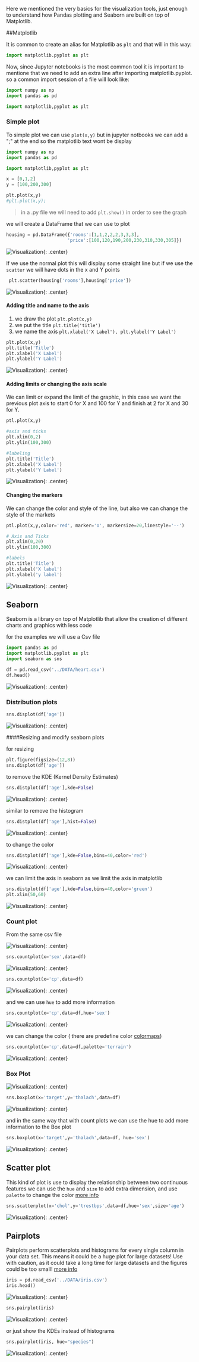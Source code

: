 Here we mentioned the very basics for the visualization tools, just enough to understand how Pandas plotting and Seaborn are built on top of Matplotlib.

##Matplotlib 

It is common to create an alias for Matplotlib as `plt` and that will in this way:

```python 
import matplotlib.pyplot as plt
``` 

Now, since Jupyter notebooks is the most common tool it is important to mentione that we need to add an extra line after importing matplotlib.pyplot. so a common import session of a file will look like:

```python 
import numpy as np
import pandas as pd

import matplotlib,pyplot as plt
``` 

### Simple plot

To simple plot we can use `plot(x,y)` but in jupyter notbooks we can add a ";" at the end so the matplotlib text wont be display

```python 
import numpy as np
import pandas as pd

import matplotlib,pyplot as plt

x = [0,1,2]
y = [100,200,300]

plt.plot(x,y)
#plt.plot(x,y);
``` 

> in a .py file we will need to add `plt.show()` in order to see the graph

we will create a DataFrame that we can use to plot

```python 
housing = pd.DataFrame({'rooms':[1,1,2,2,2,3,3,3],
                       'price':[100,120,190,200,230,310,330,305]})
``` 
![Visualization](images/visualization_001.png){: .center}


If we use the normal plot this will display some straight line but if we use the `scatter` we will have dots in the x and Y points 

```python 
 plt.scatter(housing['rooms'],housing['price'])
``` 

![Visualization](images/visualization_002.png){: .center}


#### Adding title and name to the axis 

1. we draw the plot `plt.plot(x,y)`
2. we put the title `plt.title('title')`
3. we name the axis `plt.xlabel('X Label'), plt.ylabel('Y Label')`

```python 
plt.plot(x,y)
plt.title('Title')
plt.xlabel('X Label')
plt.ylabel('Y Label')
``` 

![Visualization](images/visualization_003.png){: .center}


#### Adding limits or changing the axis scale

We can limit or expand the limit of the graphic, in this case we want the previous plot axis to start 0 for X and 100 for Y and finish at 2 for X and 30 for Y.


```python 
ptl.plot(x,y)

#axis and ticks
plt.xlim(0,2)
plt.ylin(100,300)

#labeling
plt.title('Title')
plt.xlabel('X Label')
plt.ylabel('Y Label')
``` 

![Visualization](images/visualization_004.png){: .center}


#### Changing the markers

We can change the color and style of the line, but also we can change the style of the markets 

```python 
ptl.plot(x,y,color='red', marker='o', markersize=20,linestyle='--')

# Axis and Ticks
plt.xlim(0,20)
plt.ylim(100,300)

#labels
plt.title('Title')
plt.xlabel('X label')
plt.ylabel('y label')

``` 

![Visualization](images/visualization_005.png){: .center}


## Seaborn

Seaborn is a library on top of Matplotlib that allow the creation of different charts and graphics with less code 


for the examples we will use a Csv file

```python
import pandas as pd
import matplotlib.pyplot as plt
import seaborn as sns

df = pd.read_csv('../DATA/heart.csv')
df.head()
```

![Visualization](images/visualization_006.png){: .center}

### Distribution plots

```python 
sns.displot(df['age'])
``` 
![Visualization](images/visualization_007.png){: .center}

####Resizing and modify seaborn plots

for resizing

```python 
plt.figure(figsize=(12,8))
sns.displot(df['age'])
``` 

to remove the KDE (Kernel Density Estimates)

```python 
sns.distplot(df['age'],kde=False)
``` 

![Visualization](images/visualization_008.png){: .center}

similar to remove the histogram 

```python 
sns.distplot(df['age'],hist=False)
``` 
![Visualization](images/visualization_009.png){: .center}


to change the color

```python 
sns.distplot(df['age'],kde=False,bins=40,color='red')
``` 

![Visualization](images/visualization_010.png){: .center}

we can limit the axis in seaborn as we limit the axis in matplotlib

```python 
sns.distplot(df['age'],kde=False,bins=40,color='green')
plt.xlim(50,60)
``` 
![Visualization](images/visualization_011.png){: .center}

### Count plot

From the same csv file

![Visualization](images/visualization_012.png){: .center}

```python 
sns.countplot(x='sex',data=df)
``` 
![Visualization](images/visualization_013.png){: .center}

```python 
sns.countplot(x='cp',data=df)
``` 
![Visualization](images/visualization_014.png){: .center}

and we can use `hue` to add more information 

```python 
sns.countplot(x='cp',data=df,hue='sex')
``` 
![Visualization](images/visualization_015.png){: .center}

we can change the color ( there are predefine color [colormaps](https://matplotlib.org/3.1.0/tutorials/colors/colormaps.html))

```python 
sns.countplot(x='cp',data=df,palette='terrain')
``` 

![Visualization](images/visualization_016.png){: .center}

### Box Plot

![Visualization](images/visualization_017.png){: .center}

```python 
sns.boxplot(x='target',y='thalach',data=df)
``` 

![Visualization](images/visualization_018.png){: .center}

and in the same way that with count plots we can use the hue to add more information to the Box plot

```python 
sns.boxplot(x='target',y='thalach',data=df, hue='sex')
``` 

![Visualization](images/visualization_019.png){: .center}

## Scatter plot
This kind of plot is use to display the relationship between two continuous features
we can use the `hue` and `size` to add extra dimension, and use `palette` to change the color [more info](https://seaborn.pydata.org/generated/seaborn.scatterplot.html)

```python 
sns.scatterplot(x='chol',y='trestbps',data=df,hue='sex',size='age')
``` 
![Visualization](images/visualization_020.png){: .center}

## Pairplots 

Pairplots perform scatterplots and histograms for every single column in your data set. This means it could be a huge plot for large datasets! Use with caution, as it could take a long time for large datasets and the figures could be too small! [more info](https://seaborn.pydata.org/generated/seaborn.pairplot.html)

```python 
iris = pd.read_csv('../DATA/iris.csv')
iris.head()
``` 
![Visualization](images/visualization_021.png){: .center}

```python 
sns.pairplot(iris)
``` 
![Visualization](images/visualization_022.png){: .center}

or just show the KDEs instead of histograms

```python 
sns.pairplot(iris, hue="species")
``` 
![Visualization](images/visualization_023.png){: .center}